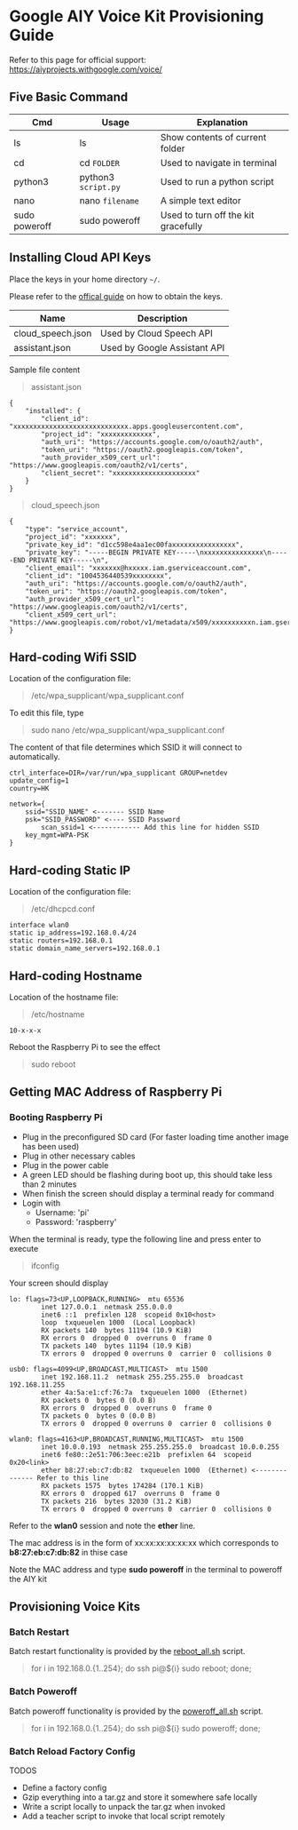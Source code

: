 # Google AIY Voice Kit Provisioning Guide
Refer to this page for official support: https://aiyprojects.withgoogle.com/voice/

## Five Basic Command

|Cmd|Usage|Explanation|
|-|-|-|
|ls|ls|Show contents of current folder|
|cd|cd `FOLDER`|Used to navigate in terminal|
|python3|python3 `script.py`|Used to run a python script|
|nano|nano `filename`|A simple text editor|
|sudo poweroff|sudo poweroff|Used to turn off the kit gracefully|

## Installing Cloud API Keys
Place the keys in your home directory `~/`.

Please refer to the [offical guide](https://aiyprojects.withgoogle.com/voice/#google-assistant--get-credentials) on how to obtain the keys.

|Name|Description|
|-|-|
|cloud_speech.json|Used by Cloud Speech API|
|assistant.json|Used by Google Assistant API|

Sample file content

> assistant.json
```
{
    "installed": {
        "client_id": "xxxxxxxxxxxxxxxxxxxxxxxxxxxxx.apps.googleusercontent.com",
        "project_id": "xxxxxxxxxxxxx",
        "auth_uri": "https://accounts.google.com/o/oauth2/auth",
        "token_uri": "https://oauth2.googleapis.com/token",
        "auth_provider_x509_cert_url": "https://www.googleapis.com/oauth2/v1/certs",
        "client_secret": "xxxxxxxxxxxxxxxxxxxxx"
    }
}
```

> cloud_speech.json
```
{
    "type": "service_account",
    "project_id": "xxxxxxx",
    "private_key_id": "d1cc598e4aa1ec00faxxxxxxxxxxxxxxxx",
    "private_key": "-----BEGIN PRIVATE KEY-----\nxxxxxxxxxxxxxxx\n-----END PRIVATE KEY-----\n",
    "client_email": "xxxxxxx@hxxxxx.iam.gserviceaccount.com",
    "client_id": "1004536440539xxxxxxxx",
    "auth_uri": "https://accounts.google.com/o/oauth2/auth",
    "token_uri": "https://oauth2.googleapis.com/token",
    "auth_provider_x509_cert_url": "https://www.googleapis.com/oauth2/v1/certs",
    "client_x509_cert_url": "https://www.googleapis.com/robot/v1/metadata/x509/xxxxxxxxxxn.iam.gserviceaccount.com"
}
```

## Hard-coding Wifi SSID
Location of the configuration file:
> /etc/wpa_supplicant/wpa_supplicant.conf

To edit this file, type
> sudo nano /etc/wpa_supplicant/wpa_supplicant.conf

The content of that file determines which SSID it will connect to automatically.
```
ctrl_interface=DIR=/var/run/wpa_supplicant GROUP=netdev
update_config=1
country=HK

network={
	ssid="SSID_NAME" <------- SSID Name
	psk="SSID_PASSWORD" <---- SSID Password
        scan_ssid=1 <------------ Add this line for hidden SSID
	key_mgmt=WPA-PSK
}
```

## Hard-coding Static IP
Location of the configuration file:
> /etc/dhcpcd.conf

```
interface wlan0
static ip_address=192.168.0.4/24
static routers=192.168.0.1
static domain_name_servers=192.168.0.1
```

## Hard-coding Hostname
Location of the hostname file:
> /etc/hostname

```
10-x-x-x
```

Reboot the Raspberry Pi to see the effect
> sudo reboot

## Getting MAC Address of Raspberry Pi
### Booting Raspberry Pi
* Plug in the preconfigured SD card (For faster loading time another image has been used)
* Plug in other necessary cables
* Plug in the power cable
* A green LED should be flashing during boot up, this should take less than 2 minutes
* When finish the screen should display a terminal ready for command
* Login with
  * Username: 'pi'
  * Password: 'raspberry'

When the terminal is ready, type the following line and press enter to execute
> ifconfig

Your screen should display

```
lo: flags=73<UP,LOOPBACK,RUNNING>  mtu 65536
        inet 127.0.0.1  netmask 255.0.0.0
        inet6 ::1  prefixlen 128  scopeid 0x10<host>
        loop  txqueuelen 1000  (Local Loopback)
        RX packets 140  bytes 11194 (10.9 KiB)
        RX errors 0  dropped 0  overruns 0  frame 0
        TX packets 140  bytes 11194 (10.9 KiB)
        TX errors 0  dropped 0 overruns 0  carrier 0  collisions 0

usb0: flags=4099<UP,BROADCAST,MULTICAST>  mtu 1500
        inet 192.168.11.2  netmask 255.255.255.0  broadcast 192.168.11.255
        ether 4a:5a:e1:cf:76:7a  txqueuelen 1000  (Ethernet)
        RX packets 0  bytes 0 (0.0 B)
        RX errors 0  dropped 0  overruns 0  frame 0
        TX packets 0  bytes 0 (0.0 B)
        TX errors 0  dropped 0 overruns 0  carrier 0  collisions 0

wlan0: flags=4163<UP,BROADCAST,RUNNING,MULTICAST>  mtu 1500
        inet 10.0.0.193  netmask 255.255.255.0  broadcast 10.0.0.255
        inet6 fe80::2e51:706:3eec:e21b  prefixlen 64  scopeid 0x20<link>
        ether b8:27:eb:c7:db:82  txqueuelen 1000  (Ethernet) <-------------- Refer to this line
        RX packets 1575  bytes 174284 (170.1 KiB)
        RX errors 0  dropped 617  overruns 0  frame 0
        TX packets 216  bytes 32030 (31.2 KiB)
        TX errors 0  dropped 0 overruns 0  carrier 0  collisions 0
```

Refer to the **wlan0** session and note the **ether** line.

The mac address is in the form of xx:xx:xx:xx:xx:xx which corresponds to **b8:27:eb:c7:db:82** in thise case

Note the MAC address and type **sudo poweroff** in the terminal to poweroff the AIY kit

## Provisioning Voice Kits

### Batch Restart
Batch restart functionality is provided by the [reboot_all.sh](https://github.com/hyfung/Voice_kit_provisioning/blob/white/reboot_all.sh) script.

> for i in 192.168.0.{1..254}; do ssh pi@${i} sudo reboot; done;

### Batch Poweroff
Batch poweroff functionality is provided by the [poweroff_all.sh](https://github.com/hyfung/Voice_kit_provisioning/blob/white/poweroff_all.sh) script.

> for i in 192.168.0.{1..254}; do ssh pi@${i} sudo poweroff; done;

### Batch Reload Factory Config
TODOS
* Define a factory config
* Gzip everything into a tar.gz and store it somewhere safe locally
* Write a script locally to unpack the tar.gz when invoked
* Add a teacher script to invoke that local script remotely
